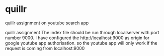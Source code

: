 # quillr
quillr assignment on youtube search app

quillr assignment The index file should be run through localserver with port number 9000. 
I have configured the http://localhost:9000 as origin for google youtube app authorisation. 
so the youtube app will only work if the request is coming from localhost:9000
